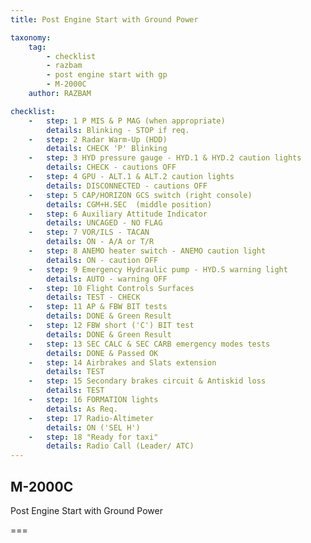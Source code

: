 ```yaml
---
title: Post Engine Start with Ground Power

taxonomy:
    tag:
        - checklist
        - razbam
        - post engine start with gp
        - M-2000C
    author: RAZBAM

checklist:
    -   step: 1 P MIS & P MAG (when appropriate)  
        details: Blinking - STOP if req. 
    -   step: 2 Radar Warm-Up (HDD)   
        details: CHECK 'P' Blinking  
    -   step: 3 HYD pressure gauge - HYD.1 & HYD.2 caution lights   
        details: CHECK - cautions OFF  
    -   step: 4 GPU - ALT.1 & ALT.2 caution lights   
        details: DISCONNECTED - cautions OFF  
    -   step: 5 CAP/HORIZON GCS switch (right console)   
        details: CGM+H.SEC  (middle position)  
    -   step: 6 Auxiliary Attitude Indicator   
        details: UNCAGED - NO FLAG  
    -   step: 7 VOR/ILS - TACAN   
        details: ON - A/A or T/R  
    -   step: 8 ANEMO heater switch - ANEMO caution light   
        details: ON - caution OFF  
    -   step: 9 Emergency Hydraulic pump - HYD.S warning light   
        details: AUTO - warning OFF  
    -   step: 10 Flight Controls Surfaces   
        details: TEST - CHECK  
    -   step: 11 AP & FBW BIT tests   
        details: DONE & Green Result  
    -   step: 12 FBW short ('C') BIT test   
        details: DONE & Green Result  
    -   step: 13 SEC CALC & SEC CARB emergency modes tests   
        details: DONE & Passed OK  
    -   step: 14 Airbrakes and Slats extension   
        details: TEST  
    -   step: 15 Secondary brakes circuit & Antiskid loss   
        details: TEST  
    -   step: 16 FORMATION lights   
        details: As Req.  
    -   step: 17 Radio-Altimeter   
        details: ON ('SEL H')  
    -   step: 18 "Ready for taxi"   
        details: Radio Call (Leader/ ATC)
---
```


## M-2000C 
Post Engine Start with Ground Power

===


